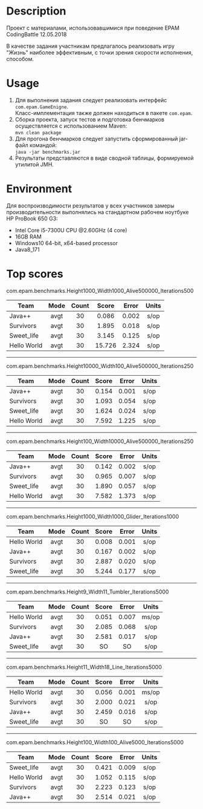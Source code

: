 # Description
Проект с материалами, использовавшимися при поведение EPAM CodingBattle 12.05.2018

В качестве задания участникам предлагалось реализовать игру "Жизнь" наиболее эффективным, с точки зрения скорости исполнения, способом.

# Usage
1. Для выполнения задания следует реализовать интерфейс `com.epam.GameEnigne`. <br/>Класс-имплементация также должен находиться в пакете `com.epam`.
2. Сборка проекта, запуск тестов и подготовка бенчмарков осуществляется с использованием Maven: <br/>`mvn clean package`
3. Для прогона бенчмарков следует запустить сформированный jar-файл командой: <br/>`java -jar benchmarks.jar`
4. Результаты представляются в виде сводной таблицы, формируемой утилитой JMH.

# Environment
Для воспроизводимости результатов у всех участников замеры производительности выполнялись на стандартном рабочем ноутбуке HP ProBook 650 G3:
* Intel Core i5-7300U CPU @2.60GHz (4 core)
* 16GB RAM
* Windows10 64-bit, x64-based processor
* Java8_171

# Top scores

com.epam.benchmarks.Height1000_Width1000_Alive500000_Iterations500

|     Team    | Mode | Count |  Score | Error | Units |
|-------------|:----:|:-----:|:------:|:-----:|:-----:|
| Java++      | avgt |   30  |  0.086 | 0.002 |  s/op |
| Survivors   | avgt |   30  |  1.895 | 0.018 |  s/op |
| Sweet_life  | avgt |   30  |  3.145 | 0.125 |  s/op |
| Hello World | avgt |   30  | 15.726 | 2.324 |  s/op |

----

com.epam.benchmarks.Height10000_Width100_Alive500000_Iterations250

|     Team    | Mode | Count | Score | Error | Units |
|-------------|:----:|:-----:|:-----:|:-----:|:-----:|
| Java++      | avgt |   30  | 0.154 | 0.001 |  s/op |
| Survivors   | avgt |   30  | 1.093 | 0.054 |  s/op |
| Sweet_life  | avgt |   30  | 1.624 | 0.024 |  s/op |
| Hello World | avgt |   30  | 7.592 | 1.225 |  s/op |

----

com.epam.benchmarks.Height100_Width10000_Alive500000_Iterations250

|     Team    | Mode | Count | Score | Error | Units |
|-------------|:----:|:-----:|:-----:|:-----:|:-----:|
| Java++      | avgt |   30  | 0.142 | 0.002 |  s/op |
| Survivors   | avgt |   30  | 0.965 | 0.007 |  s/op |
| Sweet_life  | avgt |   30  | 1.890 | 0.057 |  s/op |
| Hello World | avgt |   30  | 7.582 | 1.373 |  s/op |

----

com.epam.benchmarks.Height1000_Width1000_Glider_Iterations1000

|     Team    | Mode | Count | Score | Error | Units |
|-------------|:----:|:-----:|:-----:|:-----:|:-----:|
| Hello World | avgt |   30  | 0.008 | 0.001 |  s/op |
| Java++      | avgt |   30  | 0.167 | 0.002 |  s/op |
| Survivors   | avgt |   30  | 2.887 | 0.020 |  s/op |
| Sweet_life  | avgt |   30  | 5.244 | 0.177 |  s/op |

----

com.epam.benchmarks.Height9_Width11_Tumbler_Iterations5000

|     Team    | Mode | Count | Score | Error | Units |
|-------------|:----:|:-----:|:-----:|:-----:|:-----:|
| Hello World | avgt |   30  | 0.051 | 0.007 | ms/op |
| Survivors   | avgt |   30  | 2.085 | 0.068 |  s/op |
| Java++      | avgt |   30  | 2.581 | 0.017 |  s/op |
| Sweet_life  | avgt |   30  |   SO  |   SO  |  s/op |

----

com.epam.benchmarks.Height11_Width18_Line_Iterations5000

|     Team    | Mode | Count | Score | Error | Units |
|-------------|:----:|:-----:|:-----:|:-----:|:-----:|
| Hello World | avgt |   30  | 0.056 | 0.001 | ms/op |
| Survivors   | avgt |   30  | 2.000 | 0.021 |  s/op |
| Java++      | avgt |   30  | 2.459 | 0.016 |  s/op |
| Sweet_life  | avgt |   30  |   SO  |   SO  |  s/op |

----

com.epam.benchmarks.Height100_Width100_Alive5000_Iterations5000

|     Team    | Mode | Count | Score | Error | Units |
|-------------|:----:|:-----:|:-----:|:-----:|:-----:|
| Sweet_life  | avgt |   30  | 0.421 | 0.009 |  s/op | <- Unstable
| Hello World | avgt |   30  | 1.052 | 0.115 |  s/op |
| Survivors   | avgt |   30  | 2.223 | 0.123 |  s/op |
| Java++      | avgt |   30  | 2.514 | 0.021 |  s/op |
